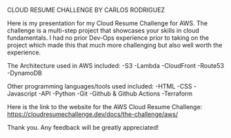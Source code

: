 CLOUD RESUME CHALLENGE BY CARLOS RODRIGUEZ

Here is my presentation for my Cloud Resume Challenge for AWS. The challenge is a multi-step project that showcases your skills in cloud fundamentals. I had no prior Dev-Ops experience prior to taking on the project which made this that much more challenging but also well worth the experience.

The Architecture used in AWS included: -S3 -Lambda -CloudFront -Route53 -DynamoDB

Other programming languages/tools used included: -HTML -CSS -Javascript -API -Python -Git -Github & Github Actions -Terraform

Here is the link to the website for the AWS Cloud Resume Challenge: https://cloudresumechallenge.dev/docs/the-challenge/aws/

Thank you. Any feedback will be greatly appreciated!
